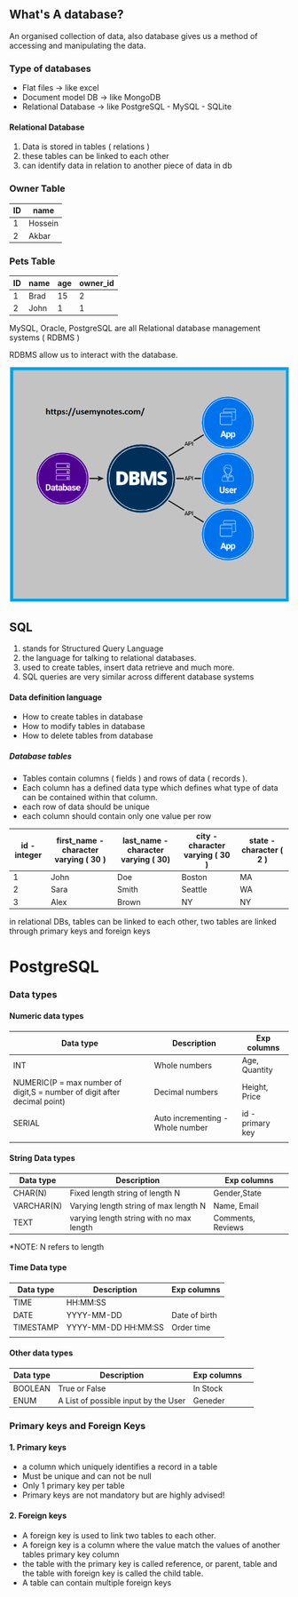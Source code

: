 

## What's A database?
An organised collection of data, also database gives us a method of accessing and manipulating the data.

### Type of databases

- Flat files -> like excel
- Document model DB -> like MongoDB
- Relational Database -> like PostgreSQL - MySQL - SQLite

#### Relational Database
1. Data is stored in tables ( relations )
2. these tables can be linked to each other
3. can identify data in relation to another piece of data in db


### Owner Table
| ID  | name    | 
| --- | ------- | 
| 1   | Hossein |
|2     | Akbar  | 

### Pets Table
| ID  | name | age | owner_id |
| --- | ---- | --- | -------- |
| 1   | Brad | 15  | 2        |
| 2   | John | 1   | 1         |


MySQL, Oracle, PostgreSQL are all Relational database management systems ( RDBMS )

RDBMS allow us to interact with the database.

![RDBMS](./assets/dbms.png)


## SQL
1. stands for Structured Query Language
2. the language for talking to relational databases.
3. used to create tables, insert data retrieve and much more.
4. SQL queries are very similar across different database systems


#### Data definition language
- How to create tables in database
- How to modify tables in database
- How to delete tables from database


##### Database tables
- Tables contain columns ( fields ) and rows of data ( records ).
- Each column has a defined data type which defines what type of data can be contained within that column.
- each row of data should be unique
- each column should contain only one value per row


| id - integer | first_name - character varying ( 30 ) | last_name - character varying ( 30) | city - character varying ( 30 ) | state - character ( 2 ) |
| ------------ | ------------------------------------- | ----------------------------------- | ------------------------------- | ----------------------- |
| 1            | John                                  | Doe                                 | Boston                          | MA                      |
| 2            | Sara                                  | Smith                               | Seattle                         | WA                      |
| 3            | Alex                                  | Brown                               | NY                              | NY                      |

in relational DBs, tables can be linked to each other, two tables are linked through primary keys and foreign keys


# PostgreSQL


### Data types

#### Numeric data types

| Data type                                                                | Description                      | Exp columns      |
| ------------------------------------------------------------------------ | -------------------------------- | ---------------- |
| INT                                                                      | Whole numbers                    | Age, Quantity    |
| NUMERIC(P = max number of digit,S = number of digit after decimal point) | Decimal numbers                  | Height, Price    |
| SERIAL                                                                   | Auto incrementing - Whole number | id - primary key |
|                                                                         |                                  |                  |

#### String Data types

| Data type  | Description                              | Exp columns  |
| ---------- | ---------------------------------------- | ------------ |
| CHAR(N)    | Fixed length string of length N          | Gender,State |
| VARCHAR(N) | Varying length string of max length N    | Name, Email  |
| TEXT       | varying length string with no max length | Comments, Reviews             |
*NOTE: N refers to length

#### Time Data type
| Data type | Description         | Exp columns   |
| --------- | ------------------- | ------------- |
| TIME      | HH:MM:SS            |               |
| DATE      | YYYY-MM-DD          | Date of birth |
| TIMESTAMP | YYYY-MM-DD HH:MM:SS | Order time    |
|           |                     |               |

#### Other data types
| Data type | Description                          | Exp columns |          |
| --------- | ------------------------------------ | ----------- | -------- |
| BOOLEAN   | True or False                                | In Stock |
| ENUM      | A List of possible input by the User | Geneder            |          |



### Primary keys and Foreign Keys
#### 1. Primary keys
- a column which uniquely identifies a record in a table
- Must be unique and can not be null
- Only 1 primary key per table
- Primary keys are not mandatory but are highly advised!

#### 2. Foreign keys
- A foreign key is used to link two tables to each other.
- A foreign key is a column where the value match the values of another tables primary key column
- the table with the primary key is called reference, or parent, table and the table with foreign key is called the child table.
- A table can contain multiple foreign keys
